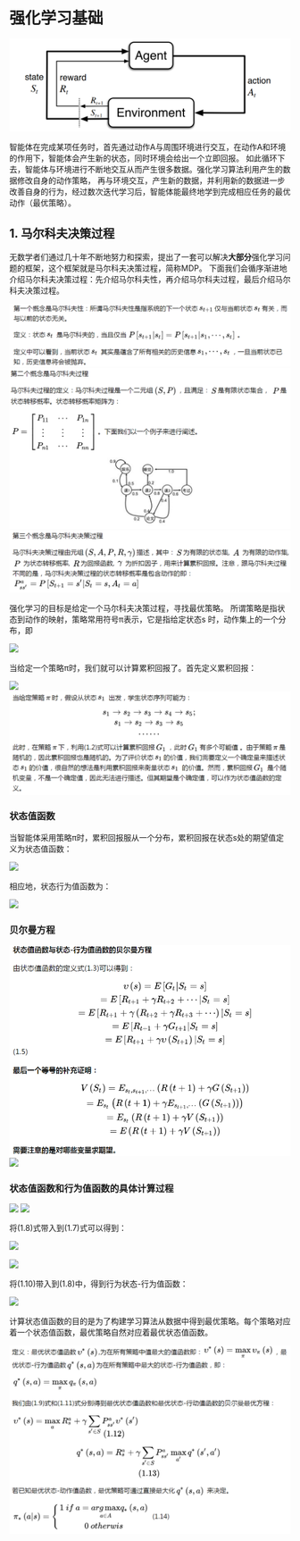 # 强化学习基础

![](../img/rl.png)

智能体在完成某项任务时，首先通过动作A与周围环境进行交互，在动作A和环境的作用下，智能体会产生新的状态，同时环境会给出一个立即回报。
如此循环下去，智能体与环境进行不断地交互从而产生很多数据。强化学习算法利用产生的数据修改自身的动作策略，
再与环境交互，产生新的数据，并利用新的数据进一步改善自身的行为，经过数次迭代学习后，智能体能最终地学到完成相应任务的最优动作（最优策略）。

## 1. 马尔科夫决策过程

无数学者们通过几十年不断地努力和探索，提出了一套可以解决**大部分**强化学习问题的框架，这个框架就是马尔科夫决策过程，简称MDP。
下面我们会循序渐进地介绍马尔科夫决策过程：先介绍马尔科夫性，再介绍马尔科夫过程，最后介绍马尔科夫决策过程。

![](../img/mekf.png)
![](../img/mekfgc.png)
![](../img/mdp.png)

强化学习的目标是给定一个马尔科夫决策过程，寻找最优策略。
所谓策略是指状态到动作的映射，策略常用符号π表示，它是指给定状态s 时，动作集上的一个分布，即

![](https://www.zhihu.com/equation?tex=%5C%5B+%5Cpi%5Cleft%28a%7Cs%5Cright%29%3Dp%5Cleft%5BA_t%3Da%7CS_t%3Ds%5Cright%5D+%5C%5D)

当给定一个策略π时，我们就可以计算累积回报了。首先定义累积回报：

![](https://www.zhihu.com/equation?tex=%5C%5B+G_t%3DR_%7Bt%2B1%7D%2B%5Cgamma+R_%7Bt%2B2%7D%2B%5Ccdots+%3D%5Csum_%7Bk%3D0%7D%5E%7B%5Cinfty%7D%7B%5Cgamma%5EkR_%7Bt%2Bk%2B1%7D%7D%5C%5C%5C%5C%5C+%5Cleft%281.2%5Cright%29+%5C%5D)
![](../img/ztzhs.png)

### 状态值函数

当智能体采用策略π时，累积回报服从一个分布，累积回报在状态s处的期望值定义为状态值函数：

![](https://www.zhihu.com/equation?tex=%5Cupsilon_%7B%5Cpi%7D%5Cleft%28s%5Cright%29%3DE_%7B%5Cpi%7D%5Cleft%5B%5Csum_%7Bk%3D0%7D%5E%7B%5Cinfty%7D%7B%5Cgamma%5EkR_%7Bt%2Bk%2B1%7D%7CS_t%3Ds%7D%5Cright%5D)

相应地，状态行为值函数为：

![](https://www.zhihu.com/equation?tex=%5C%5B+q_%7B%5Cpi%7D%5Cleft%28s%2Ca%5Cright%29%3DE_%7B%5Cpi%7D%5Cleft%5B%5Csum_%7Bk%3D0%7D%5E%7B%5Cinfty%7D%7B%5Cgamma%5EkR_%7Bt%2Bk%2B1%7D%7CS_t%3Ds%2CA_t%3Da%7D%5Cright%5D+%5C%5D)

### 贝尔曼方程

![](../img/bellman.png)
![](../img/bellman2.png)

### 状态值函数和行为值函数的具体计算过程

![](https://www.zhihu.com/equation?tex=%5C%5B+%5Cupsilon_%7B%5Cpi%7D%5Cleft%28s%5Cright%29%3D%5Csum_%7Ba%5Cin+A%7D%7B%5Cpi%5Cleft%28a%7Cs%5Cright%29q_%7B%5Cpi%7D%5Cleft%28s%2Ca%5Cright%29%7D%5C%5C%5C%5C%5Cleft%281.7%5Cright%29+%5C%5D)
![](https://www.zhihu.com/equation?tex=%5C%5B+q_%7B%5Cpi%7D%5Cleft%28s%2Ca%5Cright%29%3DR_%7Bs%7D%5E%7Ba%7D%2B%5Cgamma%5Csum_%7Bs%27%7D%7BP_%7Bss%27%7D%5E%7Ba%7D%7D%5Cupsilon_%7B%5Cpi%7D%5Cleft%28s%27%5Cright%29%5C%5C%5C%5C%5Cleft%281.8%5Cright%29+%5C%5D)

将(1.8)式带入到(1.7)式可以得到：

![](https://www.zhihu.com/equation?tex=%5C%5B+%5Cupsilon_%7B%5Cpi%7D%5Cleft%28s%5Cright%29%3D%5Csum_%7Ba%5Cin+A%7D%7B%5Cpi%5Cleft%28a%7Cs%5Cright%29%5Cleft%28R_%7Bs%7D%5E%7Ba%7D%2B%5Cgamma%5Csum_%7Bs%27%5Cin+S%7D%7BP_%7Bss%27%7D%5E%7Ba%7D%5Cupsilon_%7B%5Cpi%7D%5Cleft%28s%27%5Cright%29%7D%5Cright%29%7D%5C%5C%5C%5C%5Cleft%281.9%5Cright%29+%5C%5D)

![](https://www.zhihu.com/equation?tex=%5C%5B+%5Cupsilon_%7B%5Cpi%7D%5Cleft%28s%27%5Cright%29%3D%5Csum_%7Ba%27%5Cin+A%7D%7B%5Cpi%5Cleft%28a%27%7Cs%27%5Cright%29q_%7B%5Cpi%7D%5Cleft%28s%27%2Ca%27%5Cright%29%7D%5C%5C%5C%5C%5Cleft%281.10%5Cright%29+%5C%5D)

将(1.10)带入到(1.8)中，得到行为状态-行为值函数：

![](https://www.zhihu.com/equation?tex=%5C%5B+q_%7B%5Cpi%7D%5Cleft%28s%2Ca%5Cright%29%3DR_%7Bs%7D%5E%7Ba%7D%2B%5Cgamma%5Csum_%7Bs%27%5Cin+S%7D%7BP_%7Bss%27%7D%5E%7Ba%7D%5Csum_%7Ba%27%5Cin+A%7D%7B%5Cpi%5Cleft%28a%27%7Cs%27%5Cright%29q_%7B%5Cpi%7D%5Cleft%28s%27%2Ca%27%5Cright%29%7D%7D%5C%5C%5C%5C%5Cleft%281.11%5Cright%29+%5C%5D)

计算状态值函数的目的是为了构建学习算法从数据中得到最优策略。每个策略对应着一个状态值函数，最优策略自然对应着最优状态值函数。

![](../img/optpol.png)
